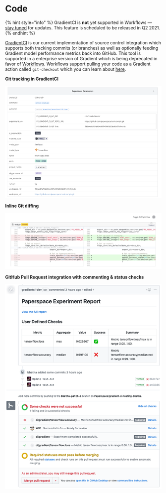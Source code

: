 # Code

{% hint style="info" %}
GradientCI is **not** yet supported in Workflows — [stay tuned](https://updates.paperspace.com/) for updates.  This feature is scheduled to be released in Q2 2021.
{% endhint %}

[GradientCI](https://gradient.paperspace.com/gradientci) is our current implementation of source control integration which supports both tracking commits \(or branches\) as well as optionally feeding Gradient model performance metrics back into GitHub.  This tool is supported in a enterprise version of Gradient which is being deprecated in favor of [Workflows](../explore-train-deploy/workflows-1/).  Workflows support pulling your code as a Gradient action called `git-checkout` which you can learn about [here](../explore-train-deploy/workflows-1/gradient-actions.md#git-checkout).

**Git tracking in GradientCI**

![](../.gitbook/assets/image%20%2846%29.png)

**Inline Git diffing**

![](../.gitbook/assets/image%20%2840%29.png)

**GitHub Pull Request integration with commenting & status checks**

![](../.gitbook/assets/image%20%2842%29.png)



